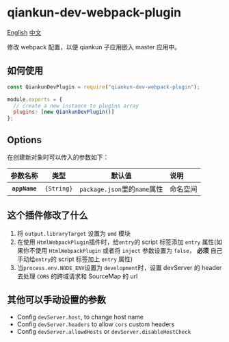 # qiankun-dev-webpack-plugin

[English](README.md) [中文](README.zh.md)

修改 webpack 配置，以便 qiankun 子应用嵌入 master 应用中。

## 如何使用

```javascript
const QiankunDevPlugin = require("qiankun-dev-webpack-plugin");

module.exports = {
  // create a new instance to plugins array
  plugins: [new QiankunDevPlugin()]
};
```

## Options

在创建新对象时可以传入的参数如下：

|   参数名称    |    类型    |            默认值            | 说明     |
| :-----------: | :--------: | :--------------------------: | :------- |
| **`appName`** | `{String}` | `package.json`里的`name`属性 | 命名空间 |

## 这个插件修改了什么

1. 将 `output.libraryTarget` 设置为 `umd` 模块
1. 在使用 `HtmlWebpackPlugin`插件时，给`entry`的 script 标签添加 `entry` 属性(如果你不使用 `HtmlWebpackPlugin` 或者将 `inject` 参数设置为 `false`， **必须** 自己手动给`entry`的 script 标签加上 `entry` 属性)
1. 当`process.env.NODE_ENV`设置为 `development`时，设置 devServer 的 header 去处理 `CORS` 的跨域请求和 SourceMap 的 url

## 其他可以手动设置的参数

- Config `devServer.host`, to change host name
- Config `devServer.headers` to allow `cors` custom headers
- Config `devServer.allowdHosts` or `devServer.disableHostCheck`
